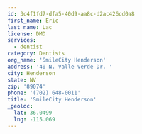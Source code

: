 ```yaml
---
id: 3c4f1fd7-dfa5-40d9-aa8c-d2ac426cd0a8
first_name: Eric
last_name: Lac
license: DMD
services:
  - dentist
category: Dentists
org_name: 'SmileCity Henderson'
address: '40 N. Valle Verde Dr. '
city: Henderson
state: NV
zip: '89074'
phone: '(702) 648-0011'
title: 'SmileCity Henderson'
_geoloc:
  lat: 36.0499
  lng: -115.069
---
```

